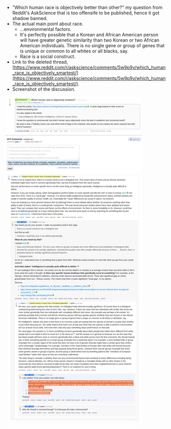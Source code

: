 * "Which human race is objectively better than other?" my question from Reddit's AskScience that is too offensife to be published, hence it got shadow banned.
* The actual main point about race.
	* ...environmental factors.
	* It's perfectly possible that a Korean and African American person will have greater genetic similarity than two Korean or two African American individuals. There is no single gene or group of genes that is unique or common to all whites or all blacks, say.
	* Race is a social construct.
* Link to the deleted thread, [https://www.reddit.com/r/askscience/comments/5w9p9v/which_human_race_is_objectively_smartest/](https://www.reddit.com/r/askscience/comments/5w9p9v/which_human_race_is_objectively_smartest/).
* Screenshot of the discussion.

![./20170226-2324-cet-which-human-race-is-objectively-better-than-other-1.png](./20170226-2324-cet-which-human-race-is-objectively-better-than-other-1.png)